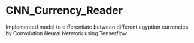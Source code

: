 # CNN_Currency_Reader

Implemented model to differentiate between different egyption currencies by
Convolution Neural Network using Tenserflow
